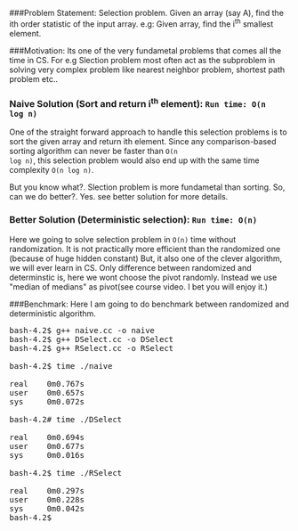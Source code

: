 ###Problem Statement:
Selection problem. Given an array (say A), find the ith order statistic of the input array.
e.g: Given array, find the i<sup>th</sup> smallest element.

###Motivation:
Its one of the very fundametal problems that comes all the time in CS. For e.g Slection problem most often act as the subproblem in solving very complex problem like nearest neighbor problem, shortest path problem etc..

### Naive Solution (Sort and return i<sup>th</sup> element): <code>Run time: O(n log n)</code>

One of the straight forward approach to handle this selection problems is to sort the given array and return ith element.
Since any comparison-based sorting algorithm can never be faster than <code>O(n log n)</code>, this selection problem would also end up with the same time complexity <code>O(n log n)</code>.

But you know what?. Slection problem is more fundametal than sorting. So, can we do better?. Yes. see better solution for more details.


### Better Solution (Deterministic selection): <code>Run time: O(n)</code>

Here we going to solve selection problem in <code>O(n)</code> time without randomization. It is not practically more
efficient than the randomized one (because of huge hidden constant) But, it also one of the clever algorithm, we will 
ever learn in CS. Only difference between randomized and determinstic is, here we wont choose the pivot randomly. Instead
we use "median of medians" as pivot(see course video. I bet you will enjoy it.)

###Benchmark:
Here I am going to do benchmark between randomized and deterministic algorithm.
<pre>
bash-4.2$ g++ naive.cc -o naive
bash-4.2$ g++ DSelect.cc -o DSelect
bash-4.2$ g++ RSelect.cc -o RSelect

bash-4.2$ time ./naive

real    0m0.767s
user    0m0.657s
sys     0m0.072s

bash-4.2# time ./DSelect

real    0m0.694s
user    0m0.677s
sys     0m0.016s

bash-4.2$ time ./RSelect

real    0m0.297s
user    0m0.228s
sys     0m0.042s
bash-4.2$ 
</pre>

